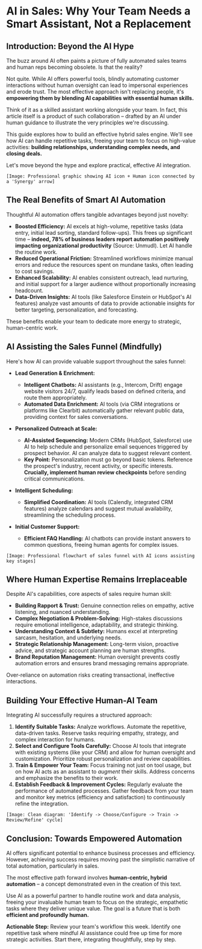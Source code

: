 # AI in Sales: Why Your Team Needs a Smart Assistant, Not a Replacement

## Introduction: Beyond the AI Hype

The buzz around AI often paints a picture of fully automated sales teams and human reps becoming obsolete. Is that the reality?

Not quite. While AI offers powerful tools, blindly automating customer interactions without human oversight can lead to impersonal experiences and erode trust. The most effective approach isn't replacing people, it's **empowering them by blending AI capabilities with essential human skills.**

Think of it as a skilled assistant working alongside your team. In fact, this article itself is a product of such collaboration – drafted by an AI under human guidance to illustrate the very principles we're discussing.

This guide explores how to build an effective hybrid sales engine. We'll see how AI can handle repetitive tasks, freeing your team to focus on high-value activities: **building relationships, understanding complex needs, and closing deals.**

Let's move beyond the hype and explore practical, effective AI integration.

`[Image: Professional graphic showing AI icon + Human icon connected by a 'Synergy' arrow]`

## The Real Benefits of Smart AI Automation

Thoughtful AI automation offers tangible advantages beyond just novelty:

*   **Boosted Efficiency:** AI excels at high-volume, repetitive tasks (data entry, initial lead sorting, standard follow-ups). This frees up significant time – **indeed, 78% of business leaders report automation positively impacting organizational productivity** (Source: Unmudl). Let AI handle the routine work.
*   **Reduced Operational Friction:** Streamlined workflows minimize manual errors and reduce the resources spent on mundane tasks, often leading to cost savings.
*   **Enhanced Scalability:** AI enables consistent outreach, lead nurturing, and initial support for a larger audience without proportionally increasing headcount.
*   **Data-Driven Insights:** AI tools (like Salesforce Einstein or HubSpot's AI features) analyze vast amounts of data to provide actionable insights for better targeting, personalization, and forecasting.

These benefits enable your team to dedicate more energy to strategic, human-centric work.

## AI Assisting the Sales Funnel (Mindfully)

Here's how AI can provide valuable support throughout the sales funnel:

*   **Lead Generation & Enrichment:**
    *   **Intelligent Chatbots:** AI assistants (e.g., Intercom, Drift) engage website visitors 24/7, qualify leads based on defined criteria, and route them appropriately.
    *   **Automated Data Enrichment:** AI tools (via CRM integrations or platforms like Clearbit) automatically gather relevant public data, providing context for sales conversations.

*   **Personalized Outreach at Scale:**
    *   **AI-Assisted Sequencing:** Modern CRMs (HubSpot, Salesforce) use AI to help schedule and personalize email sequences triggered by prospect behavior. AI can analyze data to suggest relevant content.
    *   **Key Point:** Personalization must go beyond basic tokens. Reference the prospect's industry, recent activity, or specific interests. **Crucially, implement human review checkpoints** before sending critical communications.

*   **Intelligent Scheduling:**
    *   **Simplified Coordination:** AI tools (Calendly, integrated CRM features) analyze calendars and suggest mutual availability, streamlining the scheduling process.

*   **Initial Customer Support:**
    *   **Efficient FAQ Handling:** AI chatbots can provide instant answers to common questions, freeing human agents for complex issues.

`[Image: Professional flowchart of sales funnel with AI icons assisting key stages]`

## Where Human Expertise Remains Irreplaceable

Despite AI's capabilities, core aspects of sales require human skill:

*   **Building Rapport & Trust:** Genuine connection relies on empathy, active listening, and nuanced understanding.
*   **Complex Negotiation & Problem-Solving:** High-stakes discussions require emotional intelligence, adaptability, and strategic thinking.
*   **Understanding Context & Subtlety:** Humans excel at interpreting sarcasm, hesitation, and underlying needs.
*   **Strategic Relationship Management:** Long-term vision, proactive advice, and strategic account planning are human strengths.
*   **Brand Reputation Management:** Human oversight prevents costly automation errors and ensures brand messaging remains appropriate.

Over-reliance on automation risks creating transactional, ineffective interactions.

## Building Your Effective Human-AI Team

Integrating AI successfully requires a structured approach:

1.  **Identify Suitable Tasks:** Analyze workflows. Automate the repetitive, data-driven tasks. Reserve tasks requiring empathy, strategy, and complex interaction for humans.
2.  **Select and Configure Tools Carefully:** Choose AI tools that integrate with existing systems (like your CRM) and allow for human oversight and customization. Prioritize robust personalization and review capabilities.
3.  **Train & Empower Your Team:** Focus training not just on tool usage, but on how AI acts as an assistant to *augment* their skills. Address concerns and emphasize the benefits to their work.
4.  **Establish Feedback & Improvement Cycles:** Regularly evaluate the performance of automated processes. Gather feedback from your team and monitor key metrics (efficiency and satisfaction) to continuously refine the integration.

`[Image: Clean diagram: 'Identify -> Choose/Configure -> Train -> Review/Refine' cycle]`

## Conclusion: Towards Empowered Automation

AI offers significant potential to enhance business processes and efficiency. However, achieving success requires moving past the simplistic narrative of total automation, particularly in sales.

The most effective path forward involves **human-centric, hybrid automation** – a concept demonstrated even in the creation of this text.

Use AI as a powerful partner to handle routine work and data analysis, freeing your invaluable human team to focus on the strategic, empathetic tasks where they deliver unique value. The goal is a future that is both **efficient and profoundly human.**

**Actionable Step:** Review your team's workflow this week. Identify one repetitive task where mindful AI assistance could free up time for more strategic activities. Start there, integrating thoughtfully, step by step. 